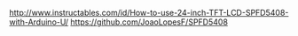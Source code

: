 http://www.instructables.com/id/How-to-use-24-inch-TFT-LCD-SPFD5408-with-Arduino-U/
https://github.com/JoaoLopesF/SPFD5408

